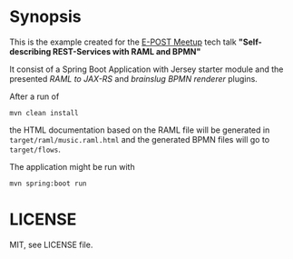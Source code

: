 Synopsis
========

This is the example created for the [E-POST Meetup](http://www.meetup.com/eposttechtalk/) tech talk **"Self-describing REST-Services with RAML and BPMN"**

It consist of a Spring Boot Application with Jersey starter module and the presented *RAML to JAX-RS* and *brainslug BPMN renderer* plugins.


After a run of

    mvn clean install

the HTML documentation based on the RAML file will be generated in `target/raml/music.raml.html` and
the generated BPMN files will go to `target/flows`.

The application might be run with

    mvn spring:boot run

LICENSE
=======

MIT, see LICENSE file.